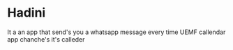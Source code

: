 # Hadini

It a an app that send's you a whatsapp message every time UEMF callendar app chanche's it's calleder
